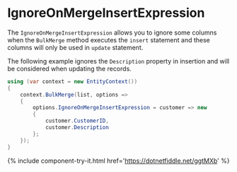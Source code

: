 # IgnoreOnMergeInsertExpression

The `IgnoreOnMergeInsertExpression` allows you to ignore some columns when the `BulkMerge` method executes the `insert` statement and these columns will only be used in `update` statement.

The following example ignores the `Description` property in insertion and will be considered when updating the records.

```csharp
using (var context = new EntityContext())
{
    context.BulkMerge(list, options => 
    {
        options.IgnoreOnMergeInsertExpression = customer => new 
        {
            customer.CustomerID,  
            customer.Description
        };
    });
}
```
{% include component-try-it.html href='https://dotnetfiddle.net/ggtMXb' %}
